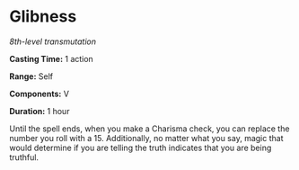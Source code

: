 <title>Glibness</title>

# Glibness

_8th-level transmutation_

**Casting Time:** 1 action

**Range:** Self

**Components:** V

**Duration:** 1 hour

Until the spell ends, when you make a
Charisma check, you can replace the number
you roll with a 15. Additionally, no matter
what you say, magic that would determine if
you are telling the truth indicates that you
are being truthful.



